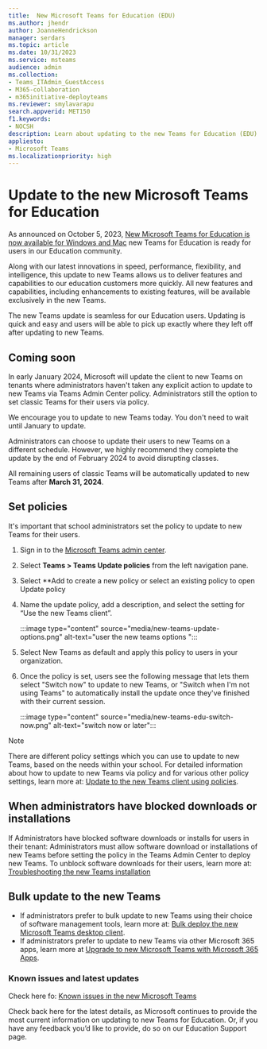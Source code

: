 ```yaml
---
title:  New Microsoft Teams for Education (EDU)
ms.author: jhendr
author: JoanneHendrickson
manager: serdars
ms.topic: article
ms.date: 10/31/2023
ms.service: msteams
audience: admin
ms.collection: 
- Teams_ITAdmin_GuestAccess
- M365-collaboration
- m365initiative-deployteams
ms.reviewer: smylavarapu
search.appverid: MET150
f1.keywords:
- NOCSH
description: Learn about updating to the new Teams for Education (EDU)
appliesto: 
- Microsoft Teams
ms.localizationpriority: high
---
```

# Update to the new Microsoft Teams for Education 
 
As announced on October 5, 2023, [New Microsoft Teams for Education is now available for Windows and Mac](https://techcommunity.microsoft.com/t5/education-blog/new-microsoft-teams-for-education-is-now-available-for-windows/ba-p/3945610) new Teams for Education is ready for users in our Education community.  

Along with our latest innovations in speed, performance, flexibility, and intelligence, this update to new Teams allows us to deliver features and capabilities to our education customers more quickly. All new features and capabilities, including enhancements to existing features, will be available exclusively in the new Teams. 

The new Teams update is seamless for our Education users. Updating is quick and easy and users will be able to pick up exactly where they left off after updating to new Teams.  
 
## Coming soon

In early January 2024, Microsoft will update the client to new Teams on tenants where administrators haven't taken any explicit action to update to new Teams via Teams Admin Center policy. Administrators still the option to set classic Teams for their users via policy.  

We encourage you to update to new Teams today. You don't need to wait until January to update. 

Administrators can choose to update their users to new Teams on a different schedule. However, we highly recommend they complete the update by the end of February 2024 to avoid disrupting classes. 

All remaining users of classic Teams will be automatically updated to new Teams after **March 31, 2024**.  


## Set policies

It's important that school administrators set the policy to update to new Teams for their users. 

1. Sign in to the [Microsoft Teams admin center](https://admin.teams.microsoft.com/). 
2. Select **Teams > Teams Update policies** from the left navigation pane. 
3. Select **Add to create a new policy or select an existing policy to open Update policy 
4. Name the update policy, add a description, and select the setting for “Use the new Teams client”.

   :::image type="content" source="media/new-teams-update-options.png" alt-text="user the new teams options ":::

5. Select New Teams as default and apply this policy to users in your organization.  
6. Once the policy is set, users see the following message that lets them select "Switch now" to update to new Teams, or "Switch when I'm not using Teams" to automatically install the update once they've finished with their current session.

   :::image type="content" source="media/new-teams-edu-switch-now.png" alt-text="switch now or later":::

>[!Note]
>There are different policy settings which you can use to update to new Teams, based on the needs within your school. For detailed information about how to update to new Teams via policy and for various other policy settings, learn more at: [Update to the new Teams client using policies](new-teams-deploy-using-policies.md).

## When administrators have blocked downloads or installations

If Administrators have blocked software downloads or installs for users in their tenant:  Administrators must allow software download or installations of new Teams before setting the policy in the Teams Admin Center to deploy new Teams. To unblock software downloads for their users, learn more at: [Troubleshooting the new Teams installation](new-teams-troubleshooting-installation.md)


## Bulk update to the new Teams 

- If administrators prefer to bulk update to new Teams using their choice of software management tools, learn more at: [Bulk deploy the new Microsoft Teams desktop client](new-teams-bulk-install-client.md).
- If administrators prefer to update to new Teams via other Microsoft 365 apps, learn more at [Upgrade to new Microsoft Teams with Microsoft 365 Apps](new-teams-deploy-with-m365apps.md).


### Known issues and latest updates

Check here fo: [Known issues in the new Microsoft Teams](new-teams-known-issues.md)

Check back here for the latest details, as Microsoft continues to provide the most current information on updating to new Teams for Education.  Or, if you have any feedback you’d like to provide, do so on our Education Support page. 
